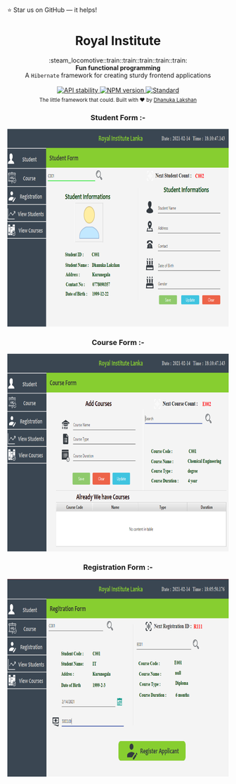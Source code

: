 
:star: Star us on GitHub — it helps!

<h1 align="center">Royal Institute</h1>

<div align="center">
  :steam_locomotive::train::train::train::train::train:
</div>
<div align="center">
  <strong>Fun functional programming</strong>
</div>
<div align="center">
  A <code>Hibernate</code> framework for creating sturdy frontend applications
</div>

<br />

<div align="center">
  <!-- Stability -->
  <a href="https://nodejs.org/api/documentation.html#documentation_stability_index">
    <img src="https://img.shields.io/badge/stability-experimental-orange.svg?style=flat-square"
      alt="API stability" />
  </a>

  <!-- NPM version -->
  <a href="https://npmjs.org/package/choo">
    <img src="https://img.shields.io/npm/v/choo.svg?style=flat-square"
      alt="NPM version" />
  </a>

  <!-- Standard -->
  <a href="https://standardjs.com">
    <img src="https://img.shields.io/badge/code%20style-standard-brightgreen.svg?style=flat-square"
      alt="Standard" />
  </a>
</div>


<div align="center" >
  <sub>The little framework that could. Built with ❤︎ by
  <a href="https://www.facebook.com/dhanuka.lakshan.395/">Dhanuka Lakshan</a>
</div>
  
  <div align="center">
  <div>
    <h3>Student Form :-</h3>
    <img src="https://github.com/Dhanuka99/Royal-Institute-Application/blob/main/src/project_photos/1.png" alt="student form" width =auto height = 450px />
    </div>
    <div>
    <h3>Course Form :-</h3>
    <img src="https://github.com/Dhanuka99/Royal-Institute-Application/blob/main/src/project_photos/3.png" alt="Course form" width =auto height = 450px />
    </div>
    <div>
    <h3>Registration Form :-</h3>
    <img src="https://github.com/Dhanuka99/Royal-Institute-Application/blob/main/src/project_photos/Untitled.png" alt="Registration form" width =auto height = 450px />
    </div>
  </div>
  
  
